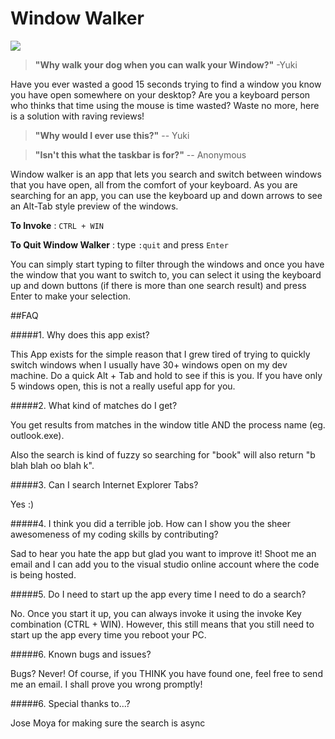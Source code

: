 Window Walker
============
![](screenshot.png)

> **"Why walk your dog when you can walk your Window?"** -Yuki

Have you ever wasted a good 15 seconds trying to find a window you know you have open somewhere on your desktop? Are you a keyboard person who thinks that time using the mouse is time wasted? Waste no more, here is a solution with raving reviews!

> **"Why would I ever use this?"** -- Yuki  

> **"Isn't this what the taskbar is for?"** -- Anonymous 

Window walker is an app that lets you search and switch between windows that you have open, all from the comfort of your keyboard. As you are searching for an app, you can use the keyboard up and down arrows to see an Alt-Tab style preview of the windows. 

**To Invoke** :   `CTRL + WIN`

**To Quit Window Walker** : type `:quit` and press `Enter`

You can simply start typing to filter through the windows and once you have the window that you want to switch to, you can select it using the keyboard up and down buttons (if there is more than one search result) and press Enter to make your selection. 

##FAQ

#####1. Why does this app exist?

This App exists for the simple reason that I grew tired of trying to quickly switch windows when I usually have 30+ windows open on my dev machine. Do a quick Alt + Tab and hold to see if this is you. If you have only 5 windows open, this is not a really useful app for you.

#####2. What kind of matches do I get?

You get results from matches in the window title AND the process name (eg. outlook.exe). 

Also the search is kind of fuzzy so searching for "book" will also return "b blah blah oo blah k". 
	
#####3. Can I search Internet Explorer Tabs?

Yes :)

#####4. I think you did a terrible job. How can I show you the sheer awesomeness of my coding skills by contributing? 

Sad to hear you hate the app but glad you want to improve it! Shoot me an email and I can add you to the visual studio online account where the code is being hosted. 

#####5. Do I need to start up the app every time I need to do a search?

No. Once you start it up, you can always invoke it using the invoke Key combination (CTRL + WIN). However, this still means that you still need to start up the app every time you reboot your PC.
	
#####6. Known bugs and issues?

Bugs? Never! Of course, if you THINK you have found one, feel free to send me an email. I shall prove you wrong promptly!

#####6. Special thanks to...?

Jose Moya for making sure the search is async

